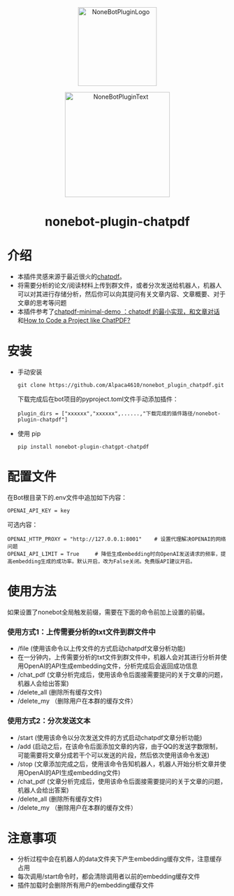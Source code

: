 <div align="center">
  <a href="https://v2.nonebot.dev/store"><img src="https://github.com/A-kirami/nonebot-plugin-template/blob/resources/nbp_logo.png" width="180" height="180" alt="NoneBotPluginLogo"></a>
  <br>
  <p><img src="https://github.com/A-kirami/nonebot-plugin-template/blob/resources/NoneBotPlugin.svg" width="240" alt="NoneBotPluginText"></p>
</div>

<div align="center">

# nonebot-plugin-chatpdf

</div>

# 介绍

- 本插件灵感来源于最近很火的[chatpdf](https://www.chatpdf.com)。
- 将需要分析的论文/阅读材料上传到群文件，或者分次发送给机器人，机器人可以对其进行存储分析，然后你可以向其提问有关文章内容、文章概要、对于文章的思考等问题
- 本插件参考了[chatpdf-minimal-demo ：chatpdf 的最小实现，和文章对话 ](https://github.com/postor/chatpdf-minimal-demo)
  和[How to Code a Project like ChatPDF?](https://postor.medium.com/how-to-code-a-project-like-chatpdf-e40441cb4168)

# 安装

* 手动安装
  ```
  git clone https://github.com/Alpaca4610/nonebot_plugin_chatpdf.git
  ```

  下载完成后在bot项目的pyproject.toml文件手动添加插件：

  ```
  plugin_dirs = ["xxxxxx","xxxxxx",......,"下载完成的插件路径/nonebot-plugin-chatpdf"]
  ```
* 使用 pip
  ```
  pip install nonebot-plugin-chatgpt-chatpdf
  ```

# 配置文件

在Bot根目录下的.env文件中追加如下内容：

```
OPENAI_API_KEY = key
```

可选内容：

```
OPENAI_HTTP_PROXY = "http://127.0.0.1:8001"    # 设置代理解决OPENAI的网络问题
OPENAI_API_LIMIT = True     # 降低生成embedding时向OpenAI发送请求的频率，提高embedding生成的成功率。默认开启，改为False关闭。免费版API建议开启。
```

# 使用方法

如果设置了nonebot全局触发前缀，需要在下面的命令前加上设置的前缀。

### 使用方式1：上传需要分析的txt文件到群文件中

- /file (使用该命令以上传文件的方式启动chatpdf文章分析功能)
- 在一分钟内，上传需要分析的txt文件到群文件中，机器人会对其进行分析并使用OpenAI的API生成embedding文件，分析完成后会返回成功信息
- /chat_pdf (文章分析完成后，使用该命令后面接需要提问的关于文章的问题，机器人会给出答案)
- /delete_all (删除所有缓存文件)
- /delete_my （删除用户在本群的缓存文件）

### 使用方式2：分次发送文本

- /start (使用该命令以分次发送文件的方式启动chatpdf文章分析功能)
- /add (启动之后，在该命令后面添加文章的内容，由于QQ的发送字数限制，可能需要将文章分成若干个可以发送的片段，然后依次使用该命令发送)
- /stop (文章添加完成之后，使用该命令告知机器人，机器人开始分析文章并使用OpenAI的API生成embedding文件)
- /chat_pdf (文章分析完成后，使用该命令后面接需要提问的关于文章的问题，机器人会给出答案)
- /delete_all (删除所有缓存文件)
- /delete_my （删除用户在本群的缓存文件）

# 注意事项

- 分析过程中会在机器人的data文件夹下产生embedding缓存文件，注意缓存占用
- 每次调用/start命令时，都会清除调用者以前的embedding缓存文件
- 插件加载时会删除所有用户的embedding缓存文件
